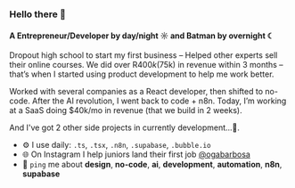### Hello there 👋

#### A Entrepreneur/Developer by day/night ☼ and Batman by overnight ☾

Dropout high school to start my first business – Helped other experts sell their online courses. We did over R$400k ($75k) in revenue within 3 months – that’s when I started using product development to help me work better.

Worked with several companies as a React developer, then shifted to no-code. After the AI revolution, I went back to code + n8n. Today, I’m working at a SaaS doing $40k/mo in revenue (that we build in 2 weeks).

And I've got 2 other side projects in currently development...👀.

- ⚙️ I use daily: `.ts`, `.tsx`, `.n8n`, `.supabase`, `.bubble.io`
- 🌐 On Instagram I help juniors land their first job [@ogabarbosa](https://instagram.com/ogabarbosa)
- 💬 `ping` me about **design**, **no-code**, **ai**, **development**, **automation**, **n8n**, **supabase**
